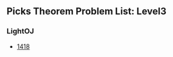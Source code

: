 ## Picks Theorem Problem List: Level3


### LightOJ
- [1418](/problem-solving/computational_geometry/picks_theorem/l3-loj-1418)


